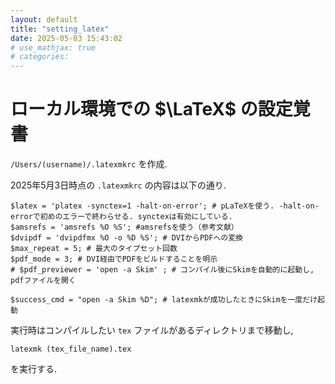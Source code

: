 ```yaml
---
layout: default
title: "setting_latex"
date: 2025-05-03 15:43:02
# use_mathjax: true
# categories:
---
```


# ローカル環境での $\LaTeX$ の設定覚書

`/Users/(username)/.latexmkrc` を作成.

2025年5月3日時点の `.latexmkrc` の内容は以下の通り.

```
$latex = 'platex -synctex=1 -halt-on-error'; # pLaTeXを使う. -halt-on-errorで初めのエラーで終わらせる. synctexは有効にしている.
$amsrefs = 'amsrefs %O %S'; #amsrefsを使う（参考文献）
$dvipdf = 'dvipdfmx %O -o %D %S'; # DVIからPDFへの変換
$max_repeat = 5; # 最大のタイプセット回数
$pdf_mode = 3; # DVI経由でPDFをビルドすることを明示
# $pdf_previewer = 'open -a Skim' ; # コンパイル後にSkimを自動的に起動し, pdfファイルを開く

$success_cmd = "open -a Skim %D"; # latexmkが成功したときにSkimを一度だけ起動
```

実行時はコンパイルしたい `tex` ファイルがあるディレクトリまで移動し, 
```
latexmk (tex_file_name).tex
``` 
を実行する. 